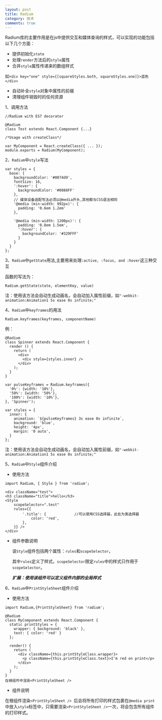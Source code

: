 ```yaml
---
layout: post
title: Radium
category: 技术
comments: true
---
```



Radium库的主要作用是在js中提供交互和媒体查询的样式，可以实现的功能包括以下几个方面：

+ 提供初始化`state`
+ 处理`render`方法后的`style`属性
+ 合并`style`属性传递来的数组样式

 如`<div key="one" style={[squareStyles.both, squareStyles.one]}>蓝色</div>`

+ 自动补全`style`对象中属性的前缀
+ 清理组件销毁时的任何资源

1、调用方法
 
```
//Radium with ES7 decorator

@Radium
class Test extends React.Component {...}
```
```
/*Usage with createClass*/

var MyComponent = React.createClass({ ... });
module.exports = Radium(MyComponent);
```
2、`Radium`中`style`写法

```
var styles = {
  base: {
    backgroundColor: '#0074d9',
    fontSize: 16,
    ':hover': {
      backgroundColor: '#0088FF'
    },
    // 媒体设备适配写法必须以@media开头,其他都与CSS语法相同
    '@media (min-width: 992px)': {
      padding: '0.6em 1.2em'
    },

    '@media (min-width: 1200px)': {
      padding: '0.8em 1.5em',
      ':hover': {
        backgroundColor: '#329FFF'
      }
    }
  }
};
```
3、`Radium`中`getState`用法,主要用来处理`:active, :focus, and :hover`这三种交互

函数的写法为：
```
Radium.getState(state, elementKey, value)
```

注：使用该方法会自动生成动画名，会自动加入属性前缀，如`"-webkit-animation:Animation1 5s ease 0s infinite;"`

4、`Radium`中`keyframes`的用法

`Radium.keyframes(keyframes, componentName)`

例：

```
@Radium
class Spinner extends React.Component {
  render () {
    return (
      <div>
        <div style={styles.inner} />
      </div>
    );
  }
}

var pulseKeyframes = Radium.keyframes({
  '0%': {width: '10%'},
  '50%': {width: '50%'},
  '100%': {width: '10%'},
}, 'Spinner');         

var styles = {
  inner: {
    animation: `${pulseKeyframes} 3s ease 0s infinite`,
    background: 'blue',
    height: '4px',
    margin: '0 auto',
  }
};
```
注：使用该方法会自动生成动画名，会自动加入属性前缀，如`"-webkit-animation:Animation1 5s ease 0s infinite;"`

5、`Radium`中`Style`组件介绍

+ 使用方法

```
import Radium, { Style } from 'radium';  

<div className="test">
<h3 className="title">hello</h3>
<Style 
	scopeSelector=".test"
	rules={{
  		'.title': {             //可以使用CSS选择器，此处为类选择器
    		color: 'red',
  		},
	}} />
</div>
```
+ 组件参数说明

  该`Style`组件包括两个属性：`rules`和`scopeSelector`，
  
  其中`rules`定义了样式，`scopeSelector`限定`rules`中的样式只作用于`scopeSelector`。
  
  ***扩展：使用该组件可以定义组件内部的全局样式***
  
6、`Radium`中`PrintStyleSheet`组件介绍

+ 使用方法

```
import Radium,{PrintStyleSheet} from 'radium';

@Radium
class MyComponent extends React.Component {
  static printStyles = {
    wrapper: { background: 'black' },
    text: { color: 'red' }
  };

  render() {
    return (
      <div className={this.printStyleClass.wrapper}>
        <p className={this.printStyleClass.text}>I'm red on print</p>
      </div>
    );
  }
}
在根组件中渲染<PrintStyleSheet />
```
 +  组件说明

 在根组件渲染`<PrintStyleSheet /> `后会将所有打印的样式包裹在`@media print`中放入`style`标签中，只需要渲染`<PrintStyleSheet />`一次，将会包含所有组件的打印样式。




 
 


